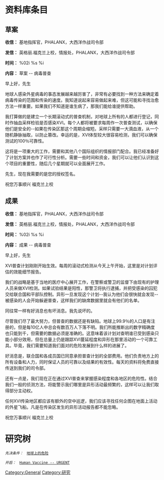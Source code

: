 # 资料库条目

## 草案

**收信：** 基地指挥官，PHALANX，大西洋作战司令部

**发信：** 英格丽.福克兰上校，情报处，PHALANX，大西洋作战司令部

**时间：** %02i %s %i

**内容：** 草案 -- 病毒普查

早上好，先生

地球人感染外星病毒的事态发展越来越厉害了，非常有必要找到一种方法来确定着病毒传染的范围和传染的速度。我知道说起来容易做起来难，但这可能和寻找治愈方法一样重要。如果我们不知道是谁生病了，那我们能给谁提供帮助。

我打算做的是建立一个长期滚动式的普查机制，对地球上所有的人都进行登记，同时作抽血采样检验是否感染XVI。每个人都将被要求每周作一次普查测试，以确保他们是安全的--如果在传染区那这个周期会缩短。采样只需要一大滴血液，从一个随机静脉抽取，以防止篡改。幸运的是，XVI体型较大很容易检测，我们可以确保测试的100％可靠性。

这将是一项重大的工作，需要和其他八个国际组织的情报部门配合。我已经准备好了计划方案并也作了可行性分析。需要一些时间和资金，我们可以让他们认识到这个项目的重要性，随后几个星期就可以全面展开工作。

先生，现在我需要的是您的授权签名。

祝您万事顺兴 福克兰上校

## 成果

**收信：** 基地指挥官，PHALANX，大西洋作战司令部

**发信：** 英格丽.福克兰上校，情报处，PHALANX，大西洋作战司令部

**时间：** %02i %s %i

**内容：** 成果 -- 病毒普查

早上好，先生

XVI普查计划刚刚开始生效。每周的滚动式检测从今天上午开始，这里是对计划评估的效能细节报告。

我们的战略是基于当地的医疗中心展开工作，在警察或警卫的监督下由现有的护理人员来做XVI检测。如果试验结果是阳性，那警卫将执行逮捕，并把受感染的囚犯交给联合国和平部队控制。异形一旦发现这个计划--我认为他们会很快就会发现--被感染的人会开始躲避普查，这样我们的缺席数据里就会有他们的名单。

同往常一样有好消息也有坏消息。我先说坏的。

尽管我们尽了最大努力，但普查的数据还是有缺陷。地球上99.9％的人口是有注册的，但是每10亿人中总会有数百万人下落不明。我们所能推断出的数字精确度也只能到千，但需要的数据必须是准确的。这意味着该计划对查明谁已受到感染只能小部分效用，但在总量上仍是跟踪XVI蔓延程度和异形在那里活动的一个可靠工具。毕竟，我们需要知道我们面对的危险发展到什么样的进展了。

好消息是，联合国和各成员国已同意承担普查计划的全部费用。他们负责地方上的所有设备和人力，同时保证人员的可靠以及结果的有效性。每天的资料将免费直接传送到我们的司令部。

还有一点是，我们现在正在通过XVI普查来掌握感染程度和各地区的危险性。结合我们一般的侦测方法，将能警示我们哪里是异形活动最频繁的，这样可以让我们取得部分主动权。

任何XVI传染地区都应该有额外的空中巡逻，我们应该寻找任何企图在地面上活动的外星飞船。凡是在传染区发生的异形活动报告都不能忽略。

祝您万事顺兴 福克兰上校

# 研究树

*`先决条件：`*
` `[`地球上的危险`](异形/地球上的危险_补 "wikilink")

*`开启：`*
` `[`Human Vaccine -- URGENT`](Research/Human_Vaccine_--_URGENT "wikilink")

[Category:General](Category:General "wikilink")
[Category:研究](Category:研究 "wikilink")